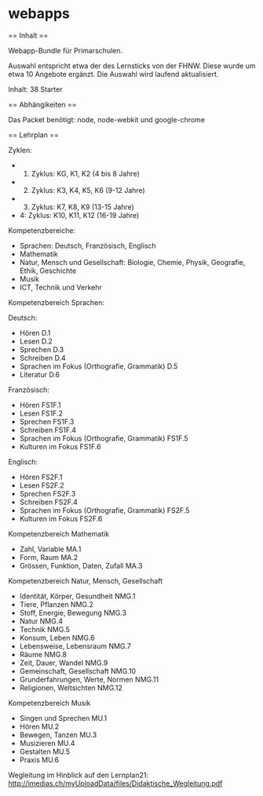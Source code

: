 webapps
=======

== Inhalt == 

Webapp-Bundle für Primarschulen.

Auswahl entspricht etwa der des Lernsticks von der FHNW. Diese wurde um etwa 10 Angebote ergänzt. Die Auswahl wird laufend aktualisiert.

Inhalt: 38 Starter

== Abhängikeiten ==

Das Packet benötigt: node, node-webkit und google-chrome

== Lehrplan ==

Zyklen:
   * 1. Zyklus: KG, K1, K2 (4 bis 8 Jahre)
   * 2. Zyklus: K3, K4, K5, K6 (9-12 Jahre)
   * 3. Zyklus: K7, K8, K9 (13-15 Jahre)
   * 4: Zyklus: K10, K11, K12 (16-19 Jahre)

Kompetenzbereiche:
   * Sprachen: Deutsch, Französisch, Englisch
   * Mathematik
   * Natur, Mensch und Gesellschaft: Biologie, Chemie, Physik, Geografie, Ethik, Geschichte
   * Musik
   * ICT, Technik und Verkehr

Kompetenzbereich Sprachen:

   Deutsch: 
   * Hören                                        D.1
   * Lesen                                        D.2
   * Sprechen                                     D.3
   * Schreiben                                    D.4
   * Sprachen im Fokus (Orthografie, Grammatik)   D.5
   * Literatur                                    D.6

   Französisch:
   * Hören                                        FS1F.1
   * Lesen                                        FS1F.2
   * Sprechen                                     FS1F.3
   * Schreiben                                    FS1F.4
   * Sprachen im Fokus (Orthografie, Grammatik)   FS1F.5
   * Kulturen im Fokus                            FS1F.6

   Englisch:
   * Hören                                        FS2F.1
   * Lesen                                        FS2F.2
   * Sprechen                                     FS2F.3
   * Schreiben                                    FS2F.4
   * Sprachen im Fokus (Orthografie, Grammatik)   FS2F.5
   * Kulturen im Fokus                            FS2F.6

Kompetenzbereich Mathematik

   * Zahl, Variable			          MA.1
   * Form, Raum 				  MA.2
   * Grössen, Funktion, Daten, Zufall             MA.3


Kompetenzbereich Natur, Mensch, Gesellschaft

   * Identität, Körper, Gesundheit		  NMG.1
   * Tiere, Pflanzen				  NMG.2
   * Stoff, Energie, Bewegung                     NMG.3
   * Natur                                        NMG.4
   * Technik                                      NMG.5
   * Konsum, Leben				  NMG.6
   * Lebensweise, Lebensraum                      NMG.7
   * Räume	  				  NMG.8
   * Zeit, Dauer, Wandel			  NMG.9
   * Gemeinschaft, Gesellschaft			  NMG.10
   * Grunderfahrungen, Werte, Normen		  NMG.11
   * Religionen, Weltsichten  			  NMG.12
   
Kompetenzbereich Musik
   
   * Singen und Sprechen		          MU.1
   * Hören  					  MU.2
   * Bewegen, Tanzen				  MU.3
   * Musizieren					  MU.4
   * Gestalten					  MU.5
   * Praxis					  MU.6  


Wegleitung im Hinblick auf den Lernplan21:
http://imedias.ch/myUploadData/files/Didaktische_Wegleitung.pdf